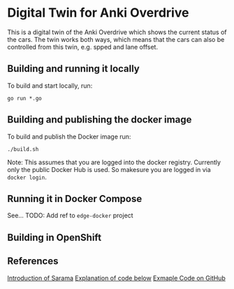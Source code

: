 # Digital Twin for Anki Overdrive
This is a digital twin of the Anki Overdrive which shows the current status of the cars. 
The twin works both ways, which means that the cars can also be controlled from this twin,
e.g. spped and lane offset.

## Building and running it locally
To build and start locally, run:
```
go run *.go
```

## Building and publishing the docker image
To build and publish the Docker image run:
```
./build.sh
```
Note: This assumes that you are logged into the docker registry. Currently only the public Docker Hub is used. So makesure you are logged in via `docker login`.

## Running it in Docker Compose
See...
TODO: Add ref to `edge-docker` project

## Building in OpenShift

## References
[Introduction of Sarama](https://medium.com/@Oskarr3/implementing-cqrs-using-kafka-and-sarama-library-in-golang-da7efa3b77fe)
[Explanation of code below](https://engineering.randrr.com/getting-started-with-kafka-using-go-5a89f8555009)
[Exmaple Code on GitHub](https://github.com/randrr/kafka-example)
